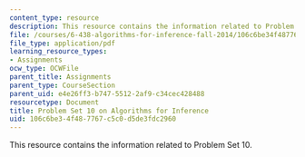 ```yaml
---
content_type: resource
description: This resource contains the information related to Problem Set 10.
file: /courses/6-438-algorithms-for-inference-fall-2014/106c6be34f487767c5c0d5de3fdc2960_MIT6_438F14_ps10.pdf
file_type: application/pdf
learning_resource_types:
- Assignments
ocw_type: OCWFile
parent_title: Assignments
parent_type: CourseSection
parent_uid: e4e26ff3-b747-5512-2af9-c34cec428488
resourcetype: Document
title: Problem Set 10 on Algorithms for Inference
uid: 106c6be3-4f48-7767-c5c0-d5de3fdc2960
---
```

This resource contains the information related to Problem Set 10.

